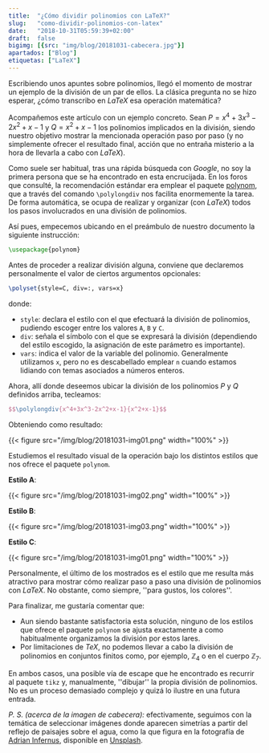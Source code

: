 ```yaml
---
title:  "¿Cómo dividir polinomios con LaTeX?"
slug:   "como-dividir-polinomios-con-latex"
date:   "2018-10-31T05:59:39+02:00"
draft:  false
bigimg: [{src: "img/blog/20181031-cabecera.jpg"}]
apartados: ["Blog"]
etiquetas: ["LaTeX"]
---
```


Escribiendo unos apuntes sobre polinomios, llegó el momento de mostrar un ejemplo de la división de un par de ellos. La clásica pregunta no se hizo esperar, ¿cómo transcribo en *LaTeX* esa operación matemática?

<!--more-->

Acompañemos este artículo con un ejemplo concreto. Sean $P = x^4+3x^3-2x^2+x-1$ y $Q = x^2+x-1$ los polinomios implicados en la división, siendo nuestro objetivo mostrar la mencionada operación paso por paso (y no simplemente ofrecer el resultado final, acción que no entraña misterio a la hora de llevarla a cabo con *LaTeX*).

Como suele ser habitual, tras una rápida búsqueda con *Google*, no soy la primera persona que se ha encontrado en esta encrucijada. En los foros que consulté, la recomendación estándar era emplear el paquete [polynom](https://ctan.org/pkg/polynom), que a través del comando `\polylongdiv` nos facilita enormemente la tarea. De forma automática, se ocupa de realizar y organizar (con *LaTeX*) todos los pasos involucrados en una división de polinomios.

Así pues, empecemos ubicando en el preámbulo de nuestro documento la siguiente instrucción:

```tex
\usepackage{polynom}
```

Antes de proceder a realizar división alguna, conviene que declaremos personalmente el valor de ciertos argumentos opcionales:

```tex
\polyset{style=C, div=:, vars=x}
```

donde:

- `style`: declara el estilo con el que efectuará la división de polinomios, pudiendo escoger entre los valores `A`, `B` y `C`. 
- `div`: señala el símbolo con el que se expresará la división (dependiendo del estilo escogido, la asignación de este parámetro es importante).
- `vars`: indica el valor de la variable del polinomio. Generalmente utilizamos `x`, pero no es descabellado emplear `n` cuando estamos lidiando con temas asociados a números enteros.

Ahora, allí donde deseemos ubicar la división de los polinomios $P$ y $Q$ definidos arriba, tecleamos:

```tex
$$\polylongdiv{x^4+3x^3-2x^2+x-1}{x^2+x-1}$$
```

Obteniendo como resultado:

{{< figure src="/img/blog/20181031-img01.png" width="100%" >}}

Estudiemos el resultado visual de la operación bajo los distintos estilos que nos ofrece el paquete `polynom`.

**Estilo A**:

{{< figure src="/img/blog/20181031-img02.png" width="100%" >}}

**Estilo B**:

{{< figure src="/img/blog/20181031-img03.png" width="100%" >}}

**Estilo C**:

{{< figure src="/img/blog/20181031-img01.png" width="100%" >}}

Personalmente, el último de los mostrados es el estilo que me resulta más atractivo para mostrar cómo realizar paso a paso una división de polinomios con *LaTeX*. No obstante, como siempre, ''para gustos, los colores''.

Para finalizar, me gustaría comentar que:

- Aun siendo bastante satisfactoria esta solución, ninguno de los estilos que ofrece el paquete `polynom` se ajusta exactamente a como habitualmente organizamos la división por estos lares.
- Por limitaciones de *TeX*, no podemos llevar a cabo la división de polinomios en conjuntos finitos como, por ejemplo, $\mathbb{Z}_4$ o en el cuerpo $\mathbb{Z}_7$.

En ambos casos, una posible vía de escape que he encontrado es recurrir al paquete `tikz` y, manualmente, ''dibujar'' la propia división de polinomios. No es un proceso demasiado complejo y quizá lo ilustre en una futura entrada.

*P. S. (acerca de la imagen de cabecera):* efectivamente, seguimos con la temática de seleccionar imágenes donde aparecen simetrías a partir del reflejo de paisajes sobre el agua, como la que figura en la fotografía de [Adrian Infernus](https://unsplash.com/@adrian_infernus), disponible en [Unsplash](https://unsplash.com/photos/5apewqWk978). 